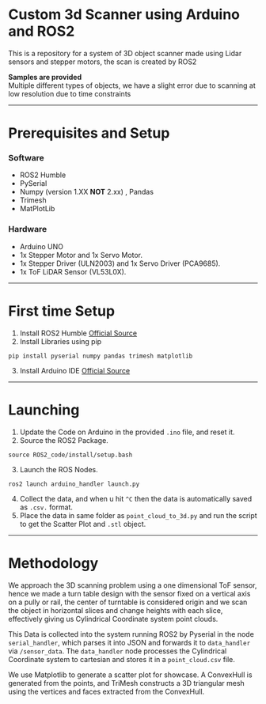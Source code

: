 # Custom 3d Scanner using Arduino and ROS2

This is a repository for a system of 3D object scanner made using Lidar sensors and stepper motors, the scan is created by ROS2

**Samples are provided**<br>
Multiple different types of objects, we have a slight error due to scanning at low resolution due to time constraints

-------------------------

# Prerequisites and Setup
### Software
- ROS2 Humble
- PySerial
- Numpy (version 1.XX **NOT** 2.xx) , Pandas
- Trimesh
- MatPlotLib
   
### Hardware
- Arduino UNO
- 1x Stepper Motor and 1x Servo Motor.
- 1x Stepper Driver (ULN2003) and 1x Servo Driver (PCA9685).
- 1x ToF LiDAR Sensor (VL53L0X).

--------------------------
# First time Setup
1. Install ROS2 Humble [Official Source](https://docs.ros.org/en/humble/Installation.html)
2. Install Libraries using pip
```
pip install pyserial numpy pandas trimesh matplotlib
```
3. Install Arduino IDE [Official Source](https://docs.arduino.cc/software/ide/#ide-v1)

--------------------------
# Launching

1. Update the Code on Arduino in the provided `.ino` file, and reset it.
2. Source the ROS2 Package.
```
source ROS2_code/install/setup.bash
```
3. Launch the ROS Nodes.
```
ros2 launch arduino_handler launch.py
```
4. Collect the data, and when u hit `^C` then the data is automatically saved as `.csv.` format.
5. Place the data in same folder as `point_cloud_to_3d.py` and run the script to get the Scatter Plot and `.stl` object.


------------------------

# Methodology

We approach the 3D scanning problem using a one dimensional ToF sensor, hence we made a turn table design with the sensor fixed on a vertical axis on a pully or rail, the center of turntable is considered origin and we scan the object in horizontal slices and change heights with each slice, effectively giving us Cylindrical Coordinate system point clouds.

This Data is collected into the system  running ROS2 by Pyserial in the node `serial_handler`, which parses it into JSON and forwards it to `data_handler` via `/sensor_data`. The `data_handler` node processes the Cylindrical Coordinate system to cartesian and stores it in a `point_cloud.csv` file. 

We use Matplotlib to generate a scatter plot for showcase. A ConvexHull is generated from the points, and TriMesh constructs a 3D triangular mesh using the vertices and faces extracted from the ConvexHull.
